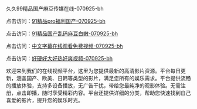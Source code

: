 久久99精品国产麻豆传媒在线-070925-bh

点击访问：<a href="https://heiliao2dmwwy.pages.dev">91精品pro福利国产-070925-bh</a>

点击访问：<a href="https://heiliaoll4qsx.pages.dev">91精品国产乱码麻豆白嫩-070925-bh</a>

点击访问：<a href="https://heiliaowzu4ur.pages.dev">中文字幕在线观看免费视频-070925-bh</a>

点击访问：<a href="https://heiliaozj3tjd.pages.dev">好硬好大好热好爽视频-070925-bh</a>

欢迎来到我们的在线视频平台，这里为您提供最新的高清影片资源。平台每日更新，涵盖国产、欧美、日韩等类型的影片，满足您所有的娱乐需求。平台提供流畅的播放体验，支持多设备播放，无广告干扰，带给您最纯净的观影体验。无需注册，点击即播，随时享受精彩内容。平台还提供详细的分类，帮助您快速找到自己喜爱的影片，提升您的娱乐时光。

<span style="display:none;">[Canonical link](https://github.com/songdinha20250709/songdinha20250709 ）</span>
